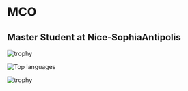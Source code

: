 # MCO

## Master Student at Nice-SophiaAntipolis

![trophy](https://github-profile-trophy.vercel.app/?username=MonsieurCO&theme=onedark)


![Top languages](https://github-readme-stats.vercel.app/api/top-langs/?username=MonsieurCO&layout=compact&bg=blackt&theme=onedark)

![trophy](https://github-readme-stats.vercel.app/api?username=MonsieurCO&theme=onedark)
